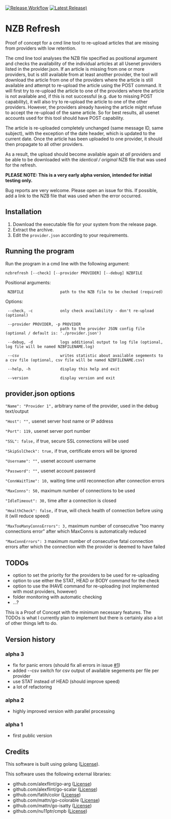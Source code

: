 [![Release Workflow](https://github.com/Tensai75/nzbrefresh/actions/workflows/build_and_publish.yml/badge.svg?event=release)](https://github.com/Tensai75/nzbrefresh/actions/workflows/build_and_publish.yml)
[![Latest Release)](https://img.shields.io/github/v/release/Tensai75/nzbrefresh?logo=github)](https://github.com/Tensai75/nzbrefresh/releases/latest)

# NZB Refresh
Proof of concept for a cmd line tool to re-upload articles that are missing from providers with low retention.

The cmd line tool analyses the NZB file specified as positional argument and checks the availability of the individual articles at all Usenet providers listed in the provider.json.
If an article is missing from one or more providers, but is still available from at least another provider, the tool will download the article from one of the providers where the article is still available and attempt to re-upload the article using the POST command. It will first try to re-upload the article to one of the providers where the article is not available and, if this is not successful (e.g. due to missing POST capability), it will also try to re-upload the article to one of the other providers. However, the providers already haveing the article might refuse to accept the re-upload of the same article. So for best results, all usenet accounts used for this tool should have POST capability. 

The article is re-uploaded completely unchanged (same message ID, same subject), with the exception of the date header, which is updated to the current date. Once the article has been uploaded to one provider, it should then propagate to all other providers.

As a result, the upload should become available again at *all* providers and be able to be downloaded with the *identical / original* NZB file that was used for the refresh.

__PLEASE NOTE: This is a very early alpha version, intended for initial testing only.__

Bug reports are very welcome. Please open an issue for this. If possible, add a link to the NZB file that was used when the error occurred.

## Installation
1. Download the executable file for your system from the release page.
2. Extract the archive.
3. Edit the `provider.json` according to your requirements.

## Running the program
Run the program in a cmd line with the following argument:

`nzbrefresh [--check] [--provider PROVIDER] [--debug] NZBFILE`

   Positional arguments:
   
     NZBFILE                path to the NZB file to be checked (required)

   Options:
   
     --check, -c            only check availability - don't re-upload (optional)
     
     --provider PROVIDER, -p PROVIDER
                            path to the provider JSON config file (optional / default is: './provider.json')
     
     --debug, -d            logs additional output to log file (optional, log file will be named NZBFILENAME.log)

     --csv                  writes statistic about available segements to a csv file (optional, csv file will be named NZBFILENAME.csv)
     
     --help, -h             display this help and exit
     
     --version              display version and exit
     

## provider.json options
`"Name": "Provider 1",` arbitrary name of the provider, used in the debug text/output

`"Host": "",` usenet server host name or IP address

`"Port": 119,` usenet server port number

`"SSL": false,` if true, secure SSL connections will be used

`"SkipSslCheck": true,` if true, certificate errors will be ignored

`"Username": "",` usenet account username

`"Password": "",` usenet account password

`"ConnWaitTime": 10,` waiting time until reconnection after connection errors

`"MaxConns": 50,` maximum number of connections to be used

`"IdleTimeout": 30,` time after a connection is closed

`"HealthCheck": false,` if true, will check health of connection before using it (will reduce speed)

`"MaxTooManyConnsErrors": 3,` maximum number of consecutive "too manny connections error" after which MaxConns is automatically reduced

`"MaxConnErrors": 3` maximum number of consecutive fatal connection errors after which the connection with the provider is deemed to have failed

## TODOs
- option to set the priority for the providers to be used for re-uploading
- option to use either the STAT, HEAD or BODY command for the check
- option to use the IHAVE command for re-uploading (not implemented with most providers, however)
- folder monitoring with automatic checking
- ...?

This is a Proof of Concept with the minimum necessary features. 
The TODOs is what I currently plan to implement but there is certainly also a lot of other things left to do.

## Version history
### alpha 3
- fix for panic errors (should fix all errors in issue [#1](https://github.com/Tensai75/nzbrefresh/issues/1))
- added --csv switch for csv output of available segements per file per provider
- use STAT instead of HEAD (should improve speed)
- a lot of refactoring

### alpha 2
- highly improved version with parallel processing

### alpha 1
- first public version

## Credits
This software is built using golang ([License](https://go.dev/LICENSE)).

This software uses the following external libraries:
- github.com/alexflint/go-arg ([License](https://github.com/alexflint/go-arg/blob/master/LICENSE))
- github.com/alexflint/go-scalar ([License](https://github.com/alexflint/go-scalar/blob/master/LICENSE))
- github.com/fatih/color ([License](https://github.com/fatih/color/blob/main/LICENSE.md))
- github.com/mattn/go-colorable ([License](https://github.com/mattn/go-colorable/blob/master/LICENSE))
- github.com/mattn/go-isatty ([License](https://github.com/mattn/go-isatty/blob/master/LICENSE))
- github.com/nu11ptr/cmpb ([License](https://github.com/nu11ptr/cmpb/blob/master/LICENSE))
